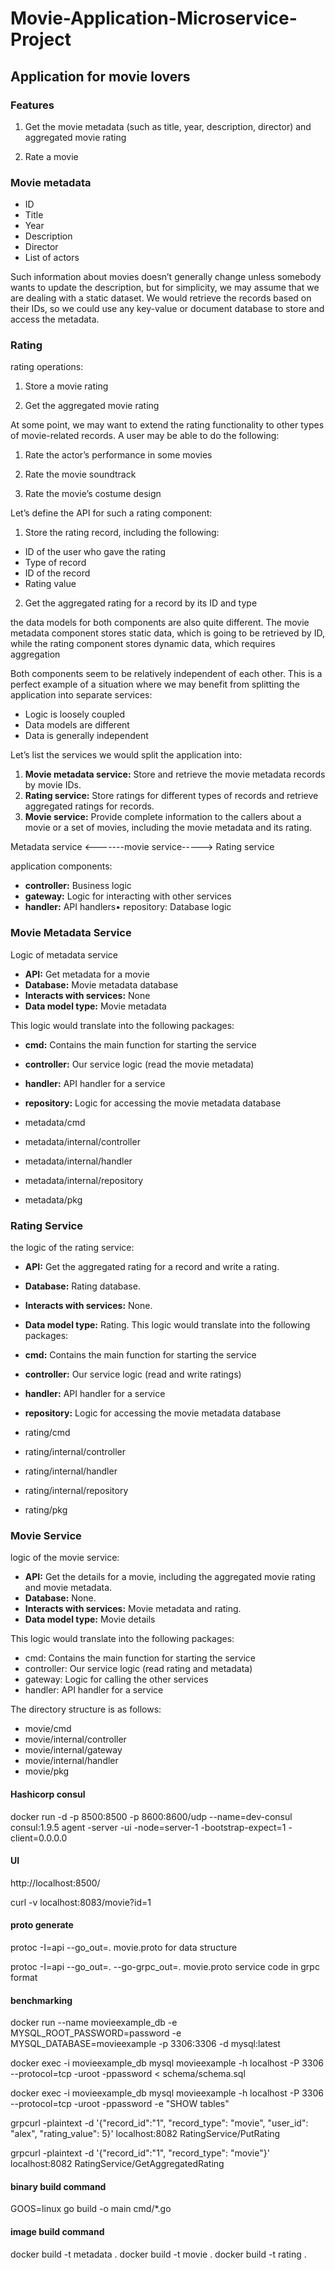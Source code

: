 # Movie-Application-Microservice-Project

## Application for movie lovers

### Features

1. Get the movie metadata (such as title, year, description, director) and aggregated movie rating

2. Rate a movie

### Movie metadata

- ID
- Title
- Year
- Description
- Director
- List of actors

Such information about movies doesn’t generally change unless somebody wants to update the description, but for simplicity, we may assume that we are dealing with a static dataset. We would retrieve the records based on their IDs, so we could use any key-value or document database to store and access the metadata.

### Rating

rating operations:

1. Store a movie rating

2. Get the aggregated movie rating

At some point, we may want to extend the rating functionality to other types of movie-related records. A user may be able to do the following:

1. Rate the actor’s performance in some movies

2. Rate the movie soundtrack

3. Rate the movie’s costume design

Let’s define the API for such a rating component:

1. Store the rating record, including the following:

- ID of the user who gave the rating
- Type of record
- ID of the record
- Rating value

2. Get the aggregated rating for a record by its ID and type


the data models for both components are also quite different. The movie metadata component stores static data, which is going to be retrieved by ID, while the rating component stores dynamic data, which requires aggregation

Both components seem to be relatively independent of each other. This is a perfect example of a situation where we may benefit from splitting the application into separate services:
- Logic is loosely coupled
- Data models are different
- Data is generally independent

Let’s list the services we would split the application into:

1. **Movie metadata service:** Store and retrieve the movie metadata records by movie IDs.
2. **Rating service:** Store ratings for different types of records and retrieve aggregated ratings for records.
3. **Movie service:** Provide complete information to the callers about a movie or a set of movies, including the movie metadata and its rating.

Metadata service <-------movie service-----> Rating service

application components:
- **controller:** Business logic
- **gateway:** Logic for interacting with other services
- **handler:** API handlers• repository: Database logic

### Movie Metadata Service

Logic of metadata service

- **API:** Get metadata for a movie
- **Database:** Movie metadata database
- **Interacts with services:** None
- **Data model type:** Movie metadata

This logic would translate into the following packages:
- **cmd:** Contains the main function for starting the service
- **controller:** Our service logic (read the movie metadata)
- **handler:** API handler for a service
- **repository:** Logic for accessing the movie metadata database


- metadata/cmd
- metadata/internal/controller
- metadata/internal/handler
- metadata/internal/repository
- metadata/pkg

### Rating Service

the logic of the rating service:

- **API:** Get the aggregated rating for a record and write a rating.
- **Database:** Rating database.
- **Interacts with services:** None.
- **Data model type:** Rating.
This logic would translate into the following packages:

- **cmd:** Contains the main function for starting the service
- **controller:** Our service logic (read and write ratings)
- **handler:** API handler for a service
- **repository:** Logic for accessing the movie metadata database

- rating/cmd
- rating/internal/controller
- rating/internal/handler
- rating/internal/repository
- rating/pkg

### Movie Service

logic of the movie service:

- **API:** Get the details for a movie, including the aggregated movie rating and movie metadata.
- **Database:** None.
- **Interacts with services:** Movie metadata and rating.
- **Data model type:** Movie details

This logic would translate into the following packages:

- cmd: Contains the main function for starting the service
- controller: Our service logic (read rating and metadata)
- gateway: Logic for calling the other services
- handler: API handler for a service

The directory structure is as follows:

- movie/cmd
- movie/internal/controller
- movie/internal/gateway
- movie/internal/handler
- movie/pkg

#### Hashicorp consul

docker run -d -p 8500:8500 -p 8600:8600/udp --name=dev-consul consul:1.9.5 agent -server -ui -node=server-1 -bootstrap-expect=1 -client=0.0.0.0

#### UI
http://localhost:8500/

curl -v localhost:8083/movie?id=1

#### proto generate

protoc -I=api --go_out=. movie.proto     for data structure

protoc -I=api --go_out=. --go-grpc_out=. movie.proto    service code in grpc format

#### benchmarking



docker run --name movieexample_db -e MYSQL_ROOT_PASSWORD=password -e MYSQL_DATABASE=movieexample -p 3306:3306 -d mysql:latest

docker exec -i movieexample_db mysql movieexample -h localhost -P 3306 --protocol=tcp -uroot -ppassword < schema/schema.sql

docker exec -i movieexample_db mysql movieexample -h localhost -P 3306 --protocol=tcp -uroot -ppassword -e "SHOW tables"

grpcurl -plaintext -d '{"record_id":"1", "record_type": "movie", "user_id": "alex", "rating_value": 5}' localhost:8082 RatingService/PutRating

grpcurl -plaintext -d '{"record_id":"1", "record_type": "movie"}' localhost:8082 RatingService/GetAggregatedRating

#### binary build command

GOOS=linux go build -o main cmd/*.go

#### image build command
docker build -t metadata .
docker build -t movie .
docker build -t rating .